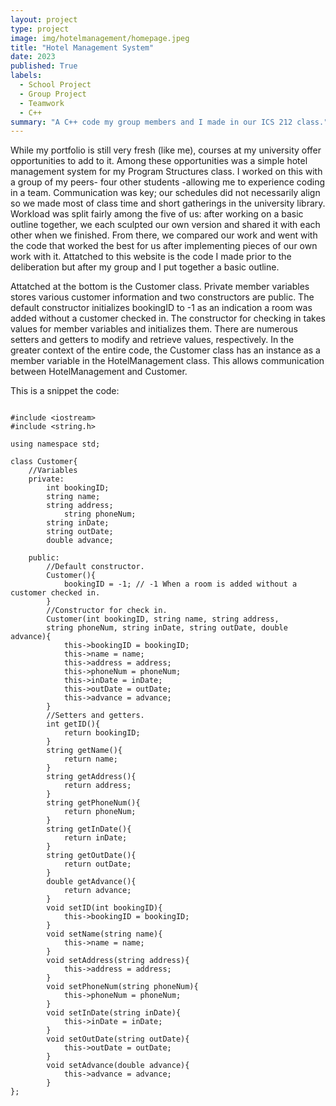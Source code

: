```yaml
---
layout: project
type: project
image: img/hotelmanagement/homepage.jpeg
title: "Hotel Management System"
date: 2023
published: True
labels:
  - School Project
  - Group Project
  - Teamwork
  - C++
summary: "A C++ code my group members and I made in our ICS 212 class."
---
```

	
While my portfolio is still very fresh (like me), courses at my university offer opportunities to add to it. Among these opportunities was a simple hotel management system for my Program Structures class. I worked on this with a group of my peers- four other students -allowing me to experience coding in a team. Communication was key; our schedules did not necessarily align so we made most of class time and short gatherings in the university library. Workload was split fairly among the five of us: after working on a basic outline together, we each sculpted our own version and shared it with each other when we finished. From there, we compared our work and went with the code that worked the best for us after implementing pieces of our own work with it. Attatched to this website is the code I made prior to the deliberation but after my group and I put together a basic outline.

Attatched at the bottom is the Customer class. Private member variables stores various customer information and two constructors are public. The default constructor initializes bookingID to -1 as an indication a room was added without a customer checked in. The constructor for checking in takes values for member variables and initializes them. There are numerous setters and getters to modify and retrieve values, respectively. In the greater context of the entire code, the Customer class has an instance as a member variable in the HotelManagement class. This allows communication between HotelManagement and Customer. 

This is a snippet the code:

```cpp:

#include <iostream>
#include <string.h>

using namespace std;

class Customer{
    //Variables
	private: 
		int bookingID;
		string name;
		string address;
        	string phoneNum;
		string inDate;
		string outDate;
		double advance;

    public:
        //Default constructor. 
		Customer(){
			bookingID = -1; // -1 When a room is added without a customer checked in. 
		}
        //Constructor for check in. 
		Customer(int bookingID, string name, string address, 
		string phoneNum, string inDate, string outDate, double advance){
			this->bookingID = bookingID;
			this->name = name;
			this->address = address;
			this->phoneNum = phoneNum;
			this->inDate = inDate;
			this->outDate = outDate;
			this->advance = advance;
		}
        //Setters and getters.
		int getID(){
			return bookingID;
		}
		string getName(){
			return name;
		}
		string getAddress(){
			return address;
		}
		string getPhoneNum(){
			return phoneNum;
		}
		string getInDate(){
			return inDate;
		}
		string getOutDate(){
			return outDate;
		}
		double getAdvance(){
			return advance;
		}
		void setID(int bookingID){
			this->bookingID = bookingID;
		}
		void setName(string name){
			this->name = name;
		}
		void setAddress(string address){
			this->address = address;
		}
		void setPhoneNum(string phoneNum){
			this->phoneNum = phoneNum;
		}
		void setInDate(string inDate){
			this->inDate = inDate;
		}
		void setOutDate(string outDate){
			this->outDate = outDate;
		}
		void setAdvance(double advance){
			this->advance = advance;
		}
};

